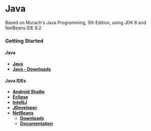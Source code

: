 # Java

Based on Murach's Java Programming, 5th Edition, using JDK 8 and NetBeans IDE 8.2

### Getting Started

#### Java

- **[Java](https://www.oracle.com/java/index.html)**
- **[Java - Downloads](http://www.oracle.com/technetwork/java/javase/downloads/index.html)**

#### Java IDEs

- **[Android Studio](https://developer.android.com/studio/index.html)**
- **[Eclipse](https://eclipse.org/)**
- **[IntelliJ](https://www.jetbrains.com/idea/)**
- **[JDeveloper](http://www.oracle.com/technetwork/developer-tools/jdev/overview/index.html)**
- **[NetBeans](https://netbeans.org/downloads/)**
	- **[Downloads](https://netbeans.org/downloads/)**
	- **[Documentation](https://netbeans.org/kb/index.html)** 
 



